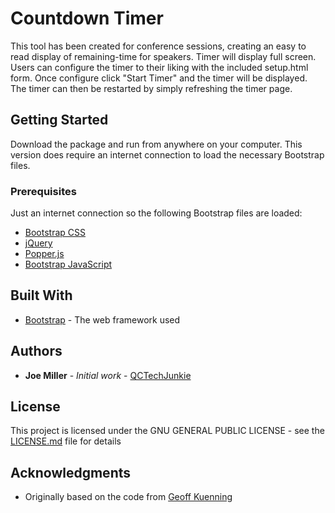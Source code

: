 # Countdown Timer

This tool has been created for conference sessions, creating an easy to read display of remaining-time for speakers. Timer will display full screen. Users can configure the timer to their liking with the included setup.html form. Once configure click "Start Timer" and the timer will be displayed. The timer can then be restarted by simply refreshing the timer page.

## Getting Started

Download the package and run from anywhere on your computer. This version does require an internet connection to load the necessary Bootstrap files.

### Prerequisites

Just an internet connection so the following Bootstrap files are loaded:

* [Bootstrap CSS](https://getbootstrap.com/docs/4.3/getting-started/introduction/)
* [jQuery](https://getbootstrap.com/docs/4.3/getting-started/introduction/)
* [Popper.js](https://getbootstrap.com/docs/4.3/getting-started/introduction/)
* [Bootstrap JavaScript](https://getbootstrap.com/docs/4.3/getting-started/introduction/)

## Built With

* [Bootstrap](https://getbootstrap.com/docs/4.3/getting-started/introduction/) - The web framework used

## Authors

* **Joe Miller** - *Initial work* - [QCTechJunkie](https://github.com/qctechjunkie)

## License

This project is licensed under the GNU GENERAL PUBLIC LICENSE - see the [LICENSE.md](LICENSE) file for details

## Acknowledgments

* Originally based on the code from [Geoff Kuenning](https://www.cs.hmc.edu/~geoff/countdowntimer.html)
